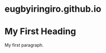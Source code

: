 # eugbyiringiro.github.io
<!DOCTYPE html>
<html>
<body>

<h1>My First Heading</h1>

<p>My first paragraph.</p>

</body>
</html>
